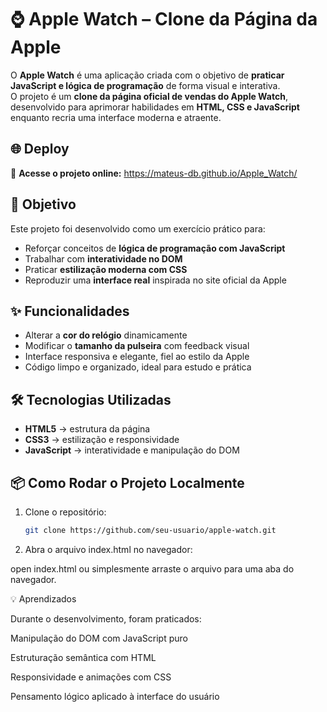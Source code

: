 # ⌚ Apple Watch – Clone da Página da Apple

O **Apple Watch** é uma aplicação criada com o objetivo de **praticar JavaScript e lógica de programação** de forma visual e interativa.  
O projeto é um **clone da página oficial de vendas do Apple Watch**, desenvolvido para aprimorar habilidades em **HTML, CSS e JavaScript** enquanto recria uma interface moderna e atraente.

## 🌐 Deploy

🔗 **Acesse o projeto online:** https://mateus-db.github.io/Apple_Watch/

## 🎯 Objetivo

Este projeto foi desenvolvido como um exercício prático para:
- Reforçar conceitos de **lógica de programação com JavaScript**
- Trabalhar com **interatividade no DOM**
- Praticar **estilização moderna com CSS**
- Reproduzir uma **interface real** inspirada no site oficial da Apple

## ✨ Funcionalidades

- Alterar a **cor do relógio** dinamicamente  
- Modificar o **tamanho da pulseira** com feedback visual  
- Interface responsiva e elegante, fiel ao estilo da Apple  
- Código limpo e organizado, ideal para estudo e prática  

## 🛠 Tecnologias Utilizadas

- **HTML5** → estrutura da página  
- **CSS3** → estilização e responsividade  
- **JavaScript** → interatividade e manipulação do DOM  

## 📦 Como Rodar o Projeto Localmente

1. Clone o repositório:
   ```bash
   git clone https://github.com/seu-usuario/apple-watch.git

2. Abra o arquivo index.html no navegador:

open index.html
ou
simplesmente arraste o arquivo para uma aba do navegador.

💡 Aprendizados

Durante o desenvolvimento, foram praticados:

Manipulação do DOM com JavaScript puro

Estruturação semântica com HTML

Responsividade e animações com CSS

Pensamento lógico aplicado à interface do usuário
